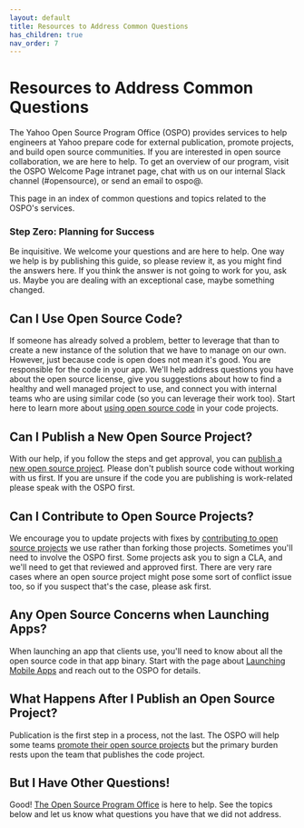 ```yaml
---
layout: default
title: Resources to Address Common Questions
has_children: true
nav_order: 7
---
```


# Resources to Address Common Questions

The Yahoo Open Source Program Office (OSPO) provides services to help engineers at Yahoo prepare code for external publication, promote projects, and build open source communities. If you are interested in open source collaboration, we are here to help. To get an overview of our program, visit the OSPO Welcome Page intranet page, chat with us on our internal Slack channel (#opensource), or send an email to ospo@.

This page in an index of common questions and topics related to the OSPO's services. 

### Step Zero: Planning for Success
Be inquisitive. We welcome your questions and are here to help. One way we help is by publishing this guide, so please review it, as you might find the answers here. If you think the answer is not going to work for you, ask us. Maybe you are dealing with an exceptional case, maybe something changed. 

## Can I Use Open Source Code?
If someone has already solved a problem, better to leverage that than to create a new instance of the solution that we have to manage on our own. However, just because code is open does not mean it's good. You are responsible for the code in your app. We'll help address questions you have about the open source license, give you suggestions about how to find a healthy and well managed project to use, and connect you with internal teams who are using similar code (so you can leverage their work too). Start here to learn more about [using open source code](../using/using.md) in your code projects. 

## Can I Publish a New Open Source Project?
With our help, if you follow the steps and get approval, you can [publish a new open source project](../publishing/publish.md). Please don't publish source code without working with us first. If you are unsure if the code you are publishing is work-related please speak with the OSPO first.

## Can I Contribute to Open Source Projects?
We encourage you to update projects with fixes by [contributing to open source projects](../contributing/contributing.md) we use rather than forking those projects. Sometimes you'll need to involve the OSPO first. Some projects ask you to sign a CLA, and we'll need to get that reviewed and approved first. There are very rare cases where an open source project might pose some sort of conflict issue too, so if you suspect that's the case, please ask first. 

## Any Open Source Concerns when Launching Apps?
When launching an app that clients use, you'll need to know about all the open source code in that app binary. Start with the page about [Launching Mobile Apps](../launching/mobile.md) and reach out to the OSPO for details.

## What Happens After I Publish an Open Source Project?
Publication is the first step in a process, not the last. The OSPO will help some teams [promote their open source projects](../promoting/support.md) but the primary burden rests upon the team that publishes the code project.

## But I Have Other Questions!
Good! [The Open Source Program Office](../resources/the-ospo.md) is here to help. See the topics below and let us know what questions you have that we did not address. 
